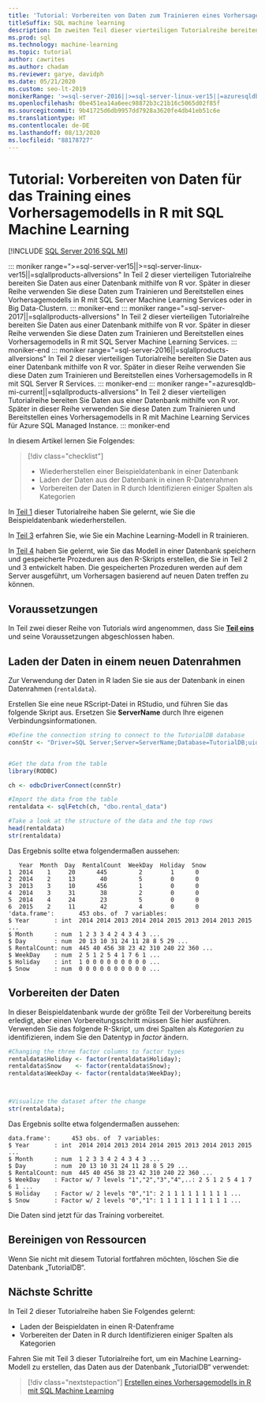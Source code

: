 ```yaml
---
title: 'Tutorial: Vorbereiten von Daten zum Trainieren eines Vorhersagemodells in R'
titleSuffix: SQL machine learning
description: Im zweiten Teil dieser vierteiligen Tutorialreihe bereiten Sie die Daten für das Training eines Vorhersagemodells in R mit SQL Machine Learning vor.
ms.prod: sql
ms.technology: machine-learning
ms.topic: tutorial
author: cawrites
ms.author: chadam
ms.reviewer: garye, davidph
ms.date: 05/21/2020
ms.custom: seo-lt-2019
monikerRange: '>=sql-server-2016||>=sql-server-linux-ver15||=azuresqldb-mi-current||=sqlallproducts-allversions'
ms.openlocfilehash: 0be451ea14a6eec98872b3c21b16c5065d02f85f
ms.sourcegitcommit: 9b41725d6db9957dd7928a3620fe4db41eb51c6e
ms.translationtype: HT
ms.contentlocale: de-DE
ms.lasthandoff: 08/13/2020
ms.locfileid: "88178727"
---
```

# <a name="tutorial-prepare-data-to-train-a-predictive-model-in-r-with-sql-machine-learning"></a>Tutorial: Vorbereiten von Daten für das Training eines Vorhersagemodells in R mit SQL Machine Learning
[!INCLUDE [SQL Server 2016 SQL MI](../../includes/applies-to-version/sqlserver2016-asdbmi.md)]

::: moniker range=">=sql-server-ver15||>=sql-server-linux-ver15||=sqlallproducts-allversions"
In Teil 2 dieser vierteiligen Tutorialreihe bereiten Sie Daten aus einer Datenbank mithilfe von R vor. Später in dieser Reihe verwenden Sie diese Daten zum Trainieren und Bereitstellen eines Vorhersagemodells in R mit SQL Server Machine Learning Services oder in Big Data-Clustern.
::: moniker-end
::: moniker range="=sql-server-2017||=sqlallproducts-allversions"
In Teil 2 dieser vierteiligen Tutorialreihe bereiten Sie Daten aus einer Datenbank mithilfe von R vor. Später in dieser Reihe verwenden Sie diese Daten zum Trainieren und Bereitstellen eines Vorhersagemodells in R mit SQL Server Machine Learning Services.
::: moniker-end
::: moniker range="=sql-server-2016||=sqlallproducts-allversions"
In Teil 2 dieser vierteiligen Tutorialreihe bereiten Sie Daten aus einer Datenbank mithilfe von R vor. Später in dieser Reihe verwenden Sie diese Daten zum Trainieren und Bereitstellen eines Vorhersagemodells in R mit SQL Server R Services.
::: moniker-end
::: moniker range="=azuresqldb-mi-current||=sqlallproducts-allversions"
In Teil 2 dieser vierteiligen Tutorialreihe bereiten Sie Daten aus einer Datenbank mithilfe von R vor. Später in dieser Reihe verwenden Sie diese Daten zum Trainieren und Bereitstellen eines Vorhersagemodells in R mit Machine Learning Services für Azure SQL Managed Instance.
::: moniker-end

In diesem Artikel lernen Sie Folgendes:

> [!div class="checklist"]
> * Wiederherstellen einer Beispieldatenbank in einer Datenbank
> * Laden der Daten aus der Datenbank in einen R-Datenrahmen
> * Vorbereiten der Daten in R durch Identifizieren einiger Spalten als Kategorien

In [Teil 1](r-predictive-model-introduction.md) dieser Tutorialreihe haben Sie gelernt, wie Sie die Beispieldatenbank wiederherstellen.

In [Teil 3](r-predictive-model-train.md) erfahren Sie, wie Sie ein Machine Learning-Modell in R trainieren.

In [Teil 4](r-predictive-model-deploy.md) haben Sie gelernt, wie Sie das Modell in einer Datenbank speichern und gespeicherte Prozeduren aus den R-Skripts erstellen, die Sie in Teil 2 und 3 entwickelt haben. Die gespeicherten Prozeduren werden auf dem Server ausgeführt, um Vorhersagen basierend auf neuen Daten treffen zu können.

## <a name="prerequisites"></a>Voraussetzungen

In Teil zwei dieser Reihe von Tutorials wird angenommen, dass Sie [**Teil eins**](r-predictive-model-introduction.md) und seine Voraussetzungen abgeschlossen haben.

## <a name="load-the-data-into-a-data-frame"></a>Laden der Daten in einem neuen Datenrahmen

Zur Verwendung der Daten in R laden Sie sie aus der Datenbank in einen Datenrahmen (`rentaldata`).

Erstellen Sie eine neue RScript-Datei in RStudio, und führen Sie das folgende Skript aus. Ersetzen Sie **ServerName** durch Ihre eigenen Verbindungsinformationen.

```r
#Define the connection string to connect to the TutorialDB database
connStr <- "Driver=SQL Server;Server=ServerName;Database=TutorialDB;uid=Username;pwd=Password"


#Get the data from the table
library(RODBC)

ch <- odbcDriverConnect(connStr)

#Import the data from the table
rentaldata <- sqlFetch(ch, "dbo.rental_data")

#Take a look at the structure of the data and the top rows
head(rentaldata)
str(rentaldata)
```

Das Ergebnis sollte etwa folgendermaßen aussehen:

```results
   Year  Month  Day  RentalCount  WeekDay  Holiday  Snow
1  2014    1     20      445         2        1      0
2  2014    2     13       40         5        0      0
3  2013    3     10      456         1        0      0
4  2014    3     31       38         2        0      0
5  2014    4     24       23         5        0      0
6  2015    2     11       42         4        0      0
'data.frame':       453 obs. of  7 variables:
$ Year       : int  2014 2014 2013 2014 2014 2015 2013 2014 2013 2015 ...
$ Month      : num  1 2 3 3 4 2 4 3 4 3 ...
$ Day        : num  20 13 10 31 24 11 28 8 5 29 ...
$ RentalCount: num  445 40 456 38 23 42 310 240 22 360 ...
$ WeekDay    : num  2 5 1 2 5 4 1 7 6 1 ...
$ Holiday    : int  1 0 0 0 0 0 0 0 0 0 ...
$ Snow       : num  0 0 0 0 0 0 0 0 0 0 ...
```

## <a name="prepare-the-data"></a>Vorbereiten der Daten

In dieser Beispieldatenbank wurde der größte Teil der Vorbereitung bereits erledigt, aber einen Vorbereitungsschritt müssen Sie hier ausführen.
Verwenden Sie das folgende R-Skript, um drei Spalten als *Kategorien* zu identifizieren, indem Sie den Datentyp in *factor* ändern.



```r
#Changing the three factor columns to factor types
rentaldata$Holiday <- factor(rentaldata$Holiday);
rentaldata$Snow    <- factor(rentaldata$Snow);
rentaldata$WeekDay <- factor(rentaldata$WeekDay);



#Visualize the dataset after the change
str(rentaldata);
```

Das Ergebnis sollte etwa folgendermaßen aussehen:

```results
data.frame':      453 obs. of  7 variables:
$ Year       : int  2014 2014 2013 2014 2014 2015 2013 2014 2013 2015 ...
$ Month      : num  1 2 3 3 4 2 4 3 4 3 ...
$ Day        : num  20 13 10 31 24 11 28 8 5 29 ...
$ RentalCount: num  445 40 456 38 23 42 310 240 22 360 ...
$ WeekDay    : Factor w/ 7 levels "1","2","3","4",..: 2 5 1 2 5 4 1 7 6 1 ...
$ Holiday    : Factor w/ 2 levels "0","1": 2 1 1 1 1 1 1 1 1 1 ...
$ Snow       : Factor w/ 2 levels "0","1": 1 1 1 1 1 1 1 1 1 1 ...
```

Die Daten sind jetzt für das Training vorbereitet.

## <a name="clean-up-resources"></a>Bereinigen von Ressourcen

Wenn Sie nicht mit diesem Tutorial fortfahren möchten, löschen Sie die Datenbank „TutorialDB“.

## <a name="next-steps"></a>Nächste Schritte

In Teil 2 dieser Tutorialreihe haben Sie Folgendes gelernt:

* Laden der Beispieldaten in einen R-Datenframe
* Vorbereiten der Daten in R durch Identifizieren einiger Spalten als Kategorien

Fahren Sie mit Teil 3 dieser Tutorialreihe fort, um ein Machine Learning-Modell zu erstellen, das Daten aus der Datenbank „TutorialDB“ verwendet:

> [!div class="nextstepaction"]
> [Erstellen eines Vorhersagemodells in R mit SQL Machine Learning](r-predictive-model-train.md)
